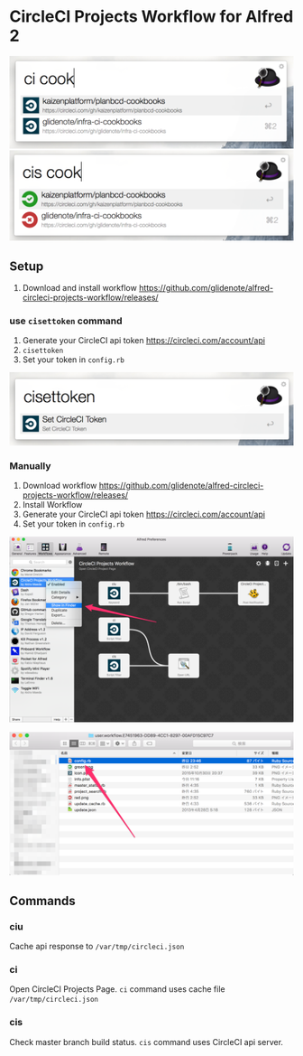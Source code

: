 # CircleCI Projects Workflow for Alfred 2


![]( ./images/alfred-circleci-projects-workflow00.png)
![]( ./images/alfred-circleci-projects-workflow01.png)

## Setup

1. Download and install workflow https://github.com/glidenote/alfred-circleci-projects-workflow/releases/

### use `cisettoken` command

1. Generate your CircleCI api token https://circleci.com/account/api
1. `cisettoken`
1. Set your token in `config.rb`

![](./images/setcitoken.png)

### Manually

1. Download workflow https://github.com/glidenote/alfred-circleci-projects-workflow/releases/
1. Install Workflow
1. Generate your CircleCI api token https://circleci.com/account/api
1. Set your token in `config.rb`

![](./images/alfred-circleci-projects-workflow10.png)

![](./images/alfred-circleci-projects-workflow11.png)

## Commands

### ciu

Cache api response to `/var/tmp/circleci.json`

### ci

Open CircleCI Projects Page.
`ci` command uses cache file `/var/tmp/circleci.json`

### cis

Check master branch build status.
`cis` command uses CircleCI api server.


